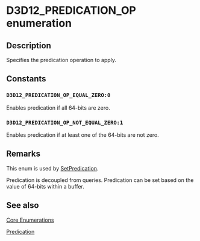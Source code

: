 # D3D12_PREDICATION_OP enumeration

## Description

Specifies the predication operation to apply.

## Constants

### `D3D12_PREDICATION_OP_EQUAL_ZERO:0`

Enables predication if all 64-bits are zero.

### `D3D12_PREDICATION_OP_NOT_EQUAL_ZERO:1`

Enables predication if at least one of the 64-bits are not zero.

## Remarks

This enum is used by [SetPredication](https://learn.microsoft.com/windows/desktop/api/d3d12/nf-d3d12-id3d12graphicscommandlist-setpredication).

Predication is decoupled from queries.
Predication can be set based on the value of 64-bits within a buffer.

## See also

[Core Enumerations](https://learn.microsoft.com/windows/desktop/direct3d12/direct3d-12-enumerations)

[Predication](https://learn.microsoft.com/windows/desktop/direct3d12/predication)